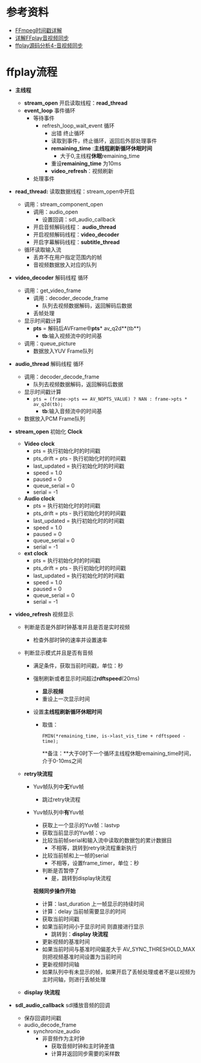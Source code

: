 []()

# 参考资料

- [FFmpeg时间戳详解](https://cloud.tencent.com/developer/article/1409507)
- [详解FFplay音视频同步](https://juejin.im/post/5cad790f51882518b87e1404)
- [ffplay源码分析4-音视频同步](https://www.cnblogs.com/leisure_chn/p/10307089.html)

#  ffplay流程

- **主线程**

  - **stream_open** 开启读取线程：**read_thread**
  - **event_loop** 事件循环
    - 等待事件
      - refresh_loop_wait_event 循环
        - 出错 终止循环
        - 读取到事件，终止循环，返回后外部处理事件
        - **remaining_time** :**主线程刷新循环休眠时间**
          - 大于0,主线程**休眠**remaining_time
        - 重设**remaining_time** 为10ms
        - **video_refresh**：视频刷新
    - 处理事件

- **read_thread:** 读取数据线程：stream_open中开启

  - 调用：stream_component_open
    - 调用：audio_open	
      - 设置回调：sdl_audio_callback
    - 开启音频解码线程： **audio_thread**
    - 开启视频解码线程：**video_decoder**
    - 开启字幕解码线程：**subtitle_thread**
  - 循环读取输入流
    - 丢弃不在用户指定范围内的帧
    - 音视频数据放入对应的队列

  

- **video_decoder**  解码线程 循环
  - 调用：get_video_frame
    - 调用：decoder_decode_frame
      - 队列去视频数据解码，返回解码后数据
    - 丢帧处理
  - 显示时间戳计算
    - **pts** = 解码后AVFrame中**pts*** av_q2d**(tb**)
      - **tb**:输入视频流中的时间基
  - 调用：queue_picture
    - 数据放入YUV Frame队列

- **audio_thread** 解码线程 循环
  - 调用：decoder_decode_frame
    - 队列去视频数据解码，返回解码后数据
  - 显示时间戳计算
    - `pts = (frame->pts == AV_NOPTS_VALUE) ? NAN : frame->pts * av_q2d(tb);`
      - **tb**:输入音频流中的时间基
  - 数据放入PCM Frame队列
  
- **stream_open** 初始化 **Clock**
  - **Video clock**
    - pts = 执行初始化时的时间戳
    - pts_drift = pts - 执行初始化时的时间戳
    - last_updated = 执行初始化时的时间戳
    - speed = 1.0
    - paused = 0
    - queue_serial = 0
    - serial = -1
  - **Audio clock**
    - pts = 执行初始化时的时间戳
    - pts_drift = pts - 执行初始化时的时间戳
    - last_updated = 执行初始化时的时间戳
    - speed = 1.0
    - paused = 0
    - queue_serial = 0
    - serial = -1
  - **ext clock**
    - pts = 执行初始化时的时间戳
    - pts_drift = pts - 执行初始化时的时间戳
    - last_updated = 执行初始化时的时间戳
    - speed = 1.0
    - paused = 0
    - queue_serial = 0
    - serial = -1

- **video_refresh** 视频显示

  - 判断是否是外部时钟基准并且是否是实时视频

    - 检查外部时钟的速率并设置速率

  - 判断显示模式并且是否有音频

    - 满足条件，获取当前时间戳，单位：秒

    - 强制刷新或者显示时间超过**rdftspeed**(20ms)

      - **显示视频**
      - 重设上一次显示时间

    - 设置**主线程刷新循环休眠时间**

      - 取值：

        `FMIN(*remaining_time, is->last_vis_time + rdftspeed - time);`

        **备注：**大于0时下一个循环主线程休眠remaining_time时间，介于0-10ms之间

  - **retry块流程**

    - Yuv帧队列中**无**Yuv帧

      - 跳过retry块流程

    - Yuv帧队列中**有**Yuv帧

      - 获取上一个显示的Yuv帧：lastvp
      - 获取当前显示的Yuv帧：vp
      - 比较当前帧serial和输入流中读取的数据包的累计数据目
        - 不相等，跳转到retry块流程重新执行
      - 比较当前帧和上一帧的serial
        - 不相等，设置frame_timer，单位：秒
      - 判断是否暂停了
        - 是，跳转到display块流程

      **视频同步操作开始**

      - 计算：last_duration  上一帧显示的持续时间
      - 计算：delay  当前帧需要显示的时间
      - 获取当前时间戳
      - 如果当前时间小于显示时间 则直接进行显示
        - 跳转到：**display 块流程**
      - 更新视频的基准时间
      - 如果当前时间与基准时间偏差大于 AV_SYNC_THRESHOLD_MAX 则把视频基准时间设置为当前时间 
      - 更新视频时间轴
      - 如果队列中有未显示的帧，如果开启了丢帧处理或者不是以视频为主时间轴，则进行丢帧处理

  - **display 块流程**

- **sdl_audio_callback**  sdl播放音频的回调

  - 保存回调时间戳
  - audio_decode_frame
    - synchronize_audio
      - 非音频作为主时钟
        - 获取音频时钟和主时钟差值
        - 计算并返回同步需要的采样数
        
        

